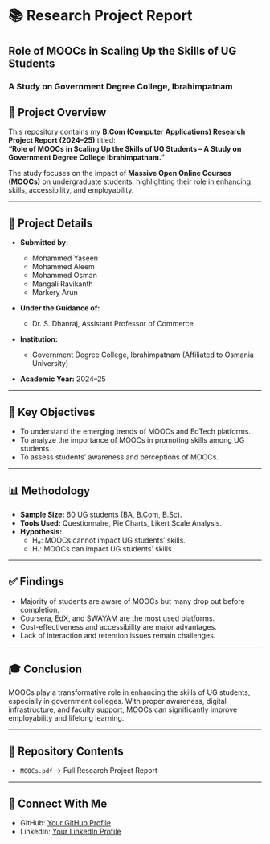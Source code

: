 # 📚 Research Project Report  
## Role of MOOCs in Scaling Up the Skills of UG Students  
### A Study on Government Degree College, Ibrahimpatnam  



## 📖 Project Overview
This repository contains my **B.Com (Computer Applications) Research Project Report (2024–25)** titled:  
**“Role of MOOCs in Scaling Up the Skills of UG Students – A Study on Government Degree College Ibrahimpatnam.”**

The study focuses on the impact of **Massive Open Online Courses (MOOCs)** on undergraduate students, highlighting their role in enhancing skills, accessibility, and employability.

---

## 📝 Project Details
- **Submitted by:**  
  - Mohammed Yaseen  
  - Mohammed Aleem  
  - Mohammed Osman  
  - Mangali Ravikanth  
  - Markery Arun  

- **Under the Guidance of:**  
  - Dr. S. Dhanraj, Assistant Professor of Commerce  

- **Institution:**  
  - Government Degree College, Ibrahimpatnam (Affiliated to Osmania University)  

- **Academic Year:** 2024–25  

---

## 📌 Key Objectives
- To understand the emerging trends of MOOCs and EdTech platforms.  
- To analyze the importance of MOOCs in promoting skills among UG students.  
- To assess students’ awareness and perceptions of MOOCs.  

---

## 📊 Methodology
- **Sample Size:** 60 UG students (BA, B.Com, B.Sc).  
- **Tools Used:** Questionnaire, Pie Charts, Likert Scale Analysis.  
- **Hypothesis:**  
  - H₀: MOOCs cannot impact UG students’ skills.  
  - H₁: MOOCs can impact UG students’ skills.  

---

## ✅ Findings
- Majority of students are aware of MOOCs but many drop out before completion.  
- Coursera, EdX, and SWAYAM are the most used platforms.  
- Cost-effectiveness and accessibility are major advantages.  
- Lack of interaction and retention issues remain challenges.  

---

## 🎓 Conclusion
MOOCs play a transformative role in enhancing the skills of UG students, especially in government colleges. With proper awareness, digital infrastructure, and faculty support, MOOCs can significantly improve employability and lifelong learning.  

---

## 📂 Repository Contents
- `MOOCs.pdf` → Full Research Project Report  

---

## 🔗 Connect With Me
- GitHub: [Your GitHub Profile](https://github.com/YaseenJabbar)  
- LinkedIn: [Your LinkedIn Profile](https://linkedin.com/in/mohammedyaseen13)  
